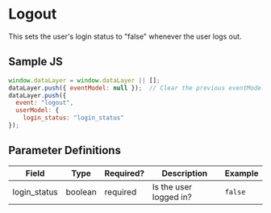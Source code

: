 # Logout
This sets the user's login status to "false" whenever the user logs out.
## Sample JS
``` javascript
window.dataLayer = window.dataLayer || [];
dataLayer.push({ eventModel: null });  // Clear the previous eventModel object.
dataLayer.push({
  event: "logout",
  userModel: {
    login_status: "login_status"
});
```
## Parameter Definitions

|Field|Type|Required?|Description|Example|
| --- | --- | --- | --- | --- |
|login_status|boolean|required|Is the user logged in?|`false`|
